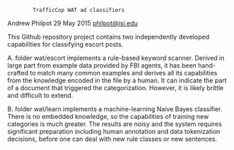 		    TrafficCop WAT ad classifiers

Andrew Philpot 
29 May 2015
philpot@isi.edu

This Github repository project contains two independently developed
capabilities for classifying escort posts.

A. folder wat/escort implements a rule-based keyword scanner.  Derived
in large part from example data provided by FBI agents, it has been
hand-crafted to match many common examples and derives all its
capabilities from the knowledge encoded in the file by a human.  It
can indicate the part of a document that triggered the categorization.
However, it is likely brittle and difficult to extend.

B. folder wat/learn implements a machine-learning Naive Bayes
classifier.  There is no embedded knowledge, so the capabilities of
training new categories is much greater.  The results are noisy and
the system requires significant preparation including human annotation
and data tokenization decisions, before one can deal with new rule
classes or new sentences.
